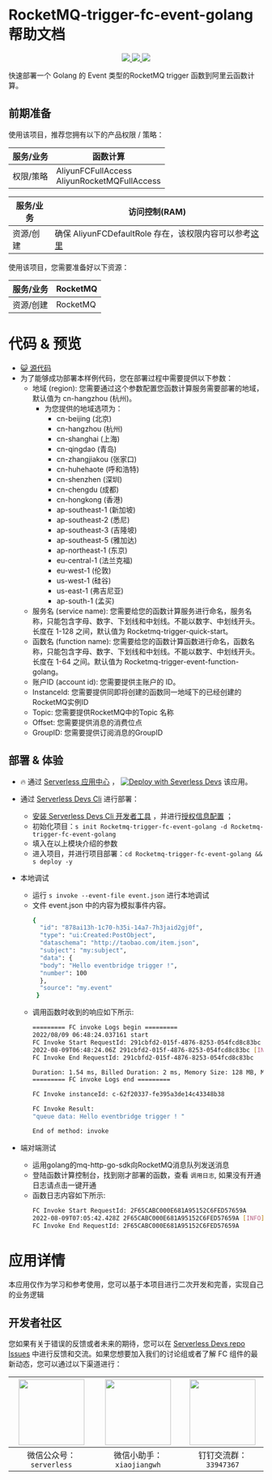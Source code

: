 # RocketMQ-trigger-fc-event-golang 帮助文档

<p align="center" class="flex justify-center">
    <a href="https://www.serverless-devs.com" class="ml-1">
    <img src="http://editor.devsapp.cn/icon?package=mns-queue-trigger-fc-event-golang&type=packageType">
  </a>
  <a href="http://www.devsapp.cn/details.html?name=Rocketmq-trigger-fc-event-golang" class="ml-1">
    <img src="http://editor.devsapp.cn/icon?package=mns-queue-trigger-fc-event-golang&type=packageVersion">
  </a>
  <a href="http://www.devsapp.cn/details.html?name=Rocketmq-trigger-fc-event-golang" class="ml-1">
    <img src="http://editor.devsapp.cn/icon?package=mns-queue-trigger-fc-event-golang&type=packageDownload">
  </a>
</p>

<description>

快速部署一个 Golang 的 Event 类型的RocketMQ trigger 函数到阿里云函数计算。

</description>

## 前期准备
使用该项目，推荐您拥有以下的产品权限 / 策略：

| 服务/业务 | 函数计算                                             |     
| --- |--------------------------------------------------|   
| 权限/策略 | AliyunFCFullAccess <br> AliyunRocketMQFullAccess |

| 服务/业务 | 访问控制(RAM) |     
| --- |  --- |   
| 资源/创建 | 确保 AliyunFCDefaultRole 存在，该权限内容可以参考[这里](https://help.aliyun.com/document_detail/181589.html) |

使用该项目，您需要准备好以下资源：

| 服务/业务 | RocketMQ |     
| --- |----------|   
| 资源/创建 | RocketMQ |  

<codepre id="codepre">

# 代码 & 预览

- [ :smiley_cat:  源代码](https://github.com/devsapp/start-fc/blob/main/event-function/RocketMQ-trigger-fc-event-golang)
- 为了能够成功部署本样例代码，您在部署过程中需要提供以下参数：
    - 地域 (region): 您需要通过这个参数配置您函数计算服务需要部署的地域，默认值为 cn-hangzhou (杭州)。
        - 为您提供的地域选项为：
            - cn-beijing (北京)
            - cn-hangzhou (杭州)
            - cn-shanghai (上海)
            - cn-qingdao (青岛)
            - cn-zhangjiakou (张家口)
            - cn-huhehaote (呼和浩特)
            - cn-shenzhen (深圳)
            - cn-chengdu (成都)
            - cn-hongkong (香港)
            - ap-southeast-1 (新加坡)
            - ap-southeast-2 (悉尼)
            - ap-southeast-3 (吉隆坡)
            - ap-southeast-5 (雅加达)
            - ap-northeast-1 (东京)
            - eu-central-1 (法兰克福)
            - eu-west-1 (伦敦)
            - us-west-1 (硅谷)
            - us-east-1 (弗吉尼亚)
            - ap-south-1 (孟买)
    - 服务名 (service name): 您需要给您的函数计算服务进行命名，服务名称，只能包含字母、数字、下划线和中划线。不能以数字、中划线开头。长度在 1-128 之间，默认值为 Rocketmq-trigger-quick-start。
    - 函数名 (function name): 您需要给您的函数计算函数进行命名，函数名称，只能包含字母、数字、下划线和中划线。不能以数字、中划线开头。长度在 1-64 之间。默认值为 Rocketmq-trigger-event-function-golang。
    - 账户ID (account id): 您需要提供主账户的 ID。 
    - InstanceId: 您需要提供同即将创建的函数同一地域下的已经创建的 RocketMQ实例ID 
    - Topic: 您需要提供RocketMQ中的Topic 名称 
    - Offset: 您需要提供消息的消费位点 
    - GroupID: 您需要提供订阅消息的GroupID

</codepre>

<deploy>

## 部署 & 体验

<appcenter>

-  :fire:  通过 [Serverless 应用中心](https://fcnext.console.aliyun.com/applications/create?template=RocketMQ-trigger-fc-event-golang) ，
   [![Deploy with Severless Devs](https://img.alicdn.com/imgextra/i1/O1CN01w5RFbX1v45s8TIXPz_!!6000000006118-55-tps-95-28.svg)](https://fcnext.console.aliyun.com/applications/create?template=Rocketmq-trigger-fc-event-golang)  该应用。

</appcenter>

- 通过 [Serverless Devs Cli](https://www.serverless-devs.com/serverless-devs/install) 进行部署：
    - [安装 Serverless Devs Cli 开发者工具](https://www.serverless-devs.com/serverless-devs/install) ，并进行[授权信息配置](https://www.serverless-devs.com/fc/config) ；
    - 初始化项目：`s init Rocketmq-trigger-fc-event-golang -d Rocketmq-trigger-fc-event-golang`
    - 填入在以上模块介绍的参数
    - 进入项目，并进行项目部署：`cd Rocketmq-trigger-fc-event-golang && s deploy -y`

- 本地调试
    - 运行 `s invoke --event-file event.json` 进行本地调试
    - 文件 event.json 中的内容为模拟事件内容。
      ```bash
      {
        "id": "878ai13h-1c70-h35i-14a7-7h3jaid2gj0f",
        "type": "ui:Created:PostObject",
        "dataschema": "http://taobao.com/item.json",
        "subject": "my:subject",
        "data": {
        "body": "Hello eventbridge trigger !",
        "number": 100
        },
        "source": "my.event"
       }
      ```
    - 调用函数时收到的响应如下所示:
      ```bash
      ========= FC invoke Logs begin =========
      2022/08/09 06:48:24.037161 start
      FC Invoke Start RequestId: 291cbfd2-015f-4876-8253-054fcd8c83bc
      2022-08-09T06:48:24.06Z 291cbfd2-015f-4876-8253-054fcd8c83bc [INFO] main.go:16: event:  {"data":{"body":"Hello eventbridge trigger !","number":100},"dataschema":"http://taobao.com/item.json","id":"878ai13h-1c70-h35i-14a7-7h3jaid2gj0f","source":"my.event","subject":"my:subject","type":"ui:Created:PostObject"}
      FC Invoke End RequestId: 291cbfd2-015f-4876-8253-054fcd8c83bc

      Duration: 1.54 ms, Billed Duration: 2 ms, Memory Size: 128 MB, Max Memory Used: 9.70 MB
      ========= FC invoke Logs end =========

      FC Invoke instanceId: c-62f20337-fe395a3de14c43348b38

      FC Invoke Result:
      "queue data: Hello eventbridge trigger ! "

      End of method: invoke

        ```
- 端对端测试
    - 运用golang的mq-http-go-sdk向RocketMQ消息队列发送消息
    - 登陆函数计算控制台，找到刚才部署的函数，查看 `调用日志`, 如果没有开通日志请点击一键开通
    - 函数日志内容如下所示:
      ```bash
      FC Invoke Start RequestId: 2F65CABC000E681A95152C6FED57659A
      2022-08-09T07:05:42.428Z 2F65CABC000E681A95152C6FED57659A [INFO] main.go:16: event:  {"aliyunaccountid":"1431999136518149","aliyuneventbusname":"RocketMQ-RocketMQ-event-function-golang-EBRocketMQ","aliyunoriginalaccountid":"1431999136518149","aliyunpublishaddr":"172.17.3.64","aliyunpublishtime":"2022-08-09T07:05:42.415Z","aliyunregionid":"cn-shanghai","data":{"body":"i am yusha 24  years old!","msgId":"2F65CABC000E681A95152C6FED57659A","systemProperties":{"CONSUME_START_TIME":"1660028742094","KEYS":"62F2073C3743330E00B6E55F","MAX_OFFSET":"1","MIN_OFFSET":"0","MSG_REGION":"cn-shanghai","REAL_QID":"2","REAL_TOPIC":"MQ_INST_1431999136518149_BYLThj9G%yusha_demo","TAGS":"demo","TIMER_DEQUEUE_MS":"1660028742094","TIMER_ENQUEUE_MS":"1660028732000","TIMER_OUT_MS":"1660028741000","TRACE_ON":"true","UNIQ_KEY":"2F65CABC000E681A95152C6FED57659A","__FQN_TOPIC":"MQ_INST_1431999136518149_BYLThj9G%yusha_demo","__MESSAGE_DECODED_TIME":"1660028742094"},"topic":"yusha_demo","userProperties":{"BODY_MD5":"74C422F8284F47631D47CD3E5595D8EE","TIMER_DELIVER_MS":"1660028742000","__BORNHOST":"47.101.202.188","__STARTDELIVERTIME":"1660028742000","a":"1"}},"datacontenttype":"application/json;charset=utf-8","id":"2F65CABC000E681A95152C6FED57659A","source":"RocketMQ-RocketMQ-event-function-golang-EBRocketMQ","specversion":"1.0","subject":"acs:mq:cn-shanghai:1431999136518149:MQ_INST_1431999136518149_BYLThj9G%yusha_demo","time":"2022-08-09T07:05:32.759Z","type":"mq:Topic:SendMessage"}
      FC Invoke End RequestId: 2F65CABC000E681A95152C6FED57659A
      ```
</deploy>

<appdetail id="flushContent">

# 应用详情



本应用仅作为学习和参考使用，您可以基于本项目进行二次开发和完善，实现自己的业务逻辑



</appdetail>

<devgroup>

## 开发者社区

您如果有关于错误的反馈或者未来的期待，您可以在 [Serverless Devs repo Issues](https://github.com/serverless-devs/serverless-devs/issues) 中进行反馈和交流。如果您想要加入我们的讨论组或者了解 FC 组件的最新动态，您可以通过以下渠道进行：

<p align="center">

| <img src="https://serverless-article-picture.oss-cn-hangzhou.aliyuncs.com/1635407298906_20211028074819117230.png" width="130px" > | <img src="https://serverless-article-picture.oss-cn-hangzhou.aliyuncs.com/1635407044136_20211028074404326599.png" width="130px" > | <img src="https://serverless-article-picture.oss-cn-hangzhou.aliyuncs.com/1635407252200_20211028074732517533.png" width="130px" > |
|--- | --- | --- |
| <center>微信公众号：`serverless`</center> | <center>微信小助手：`xiaojiangwh`</center> | <center>钉钉交流群：`33947367`</center> | 

</p>

</devgroup>